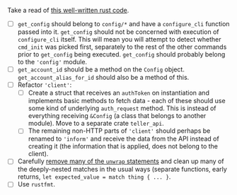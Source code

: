 Take a read of [this well-written rust code](https://www.reddit.com/r/rust/comments/2pmaqz/well_written_rust_code_to_read_and_learn_from/).

- [ ] `get_config` should belong to `config/*` and have a `configure_cli` function passed into it. `get_config` should not be concerned with execution of `configure_cli` itself. This will mean you will attempt to detect whether `cmd_init` was picked first, separately to the rest of the other commands prior to `get_config` being executed. `get_config` should probably belong to the `'config'` module.
- [ ] `get_account_id` should be a method on the `Config` object. `get_account_alias_for_id` should also be a method of this.
- [ ] Refactor `'client'`:
  - [ ] Create a struct that receives an `authToken` on instantiation and implements basic methods to fetch data - each of these should use some kind of underlying `auth_request` method. This is instead of everything receiving `&Config` (a class that belongs to another module). Move to a separate crate `teller_api`.
  - [ ] The remaining non-HTTP parts of `'client'` should perhaps be renamed to `'inform'` and receive the data from the API instead of creating it (the information that is applied, does not belong to the client).
- [ ] Carefully [remove many of the `unwrap` statements](https://github.com/Manishearth/rust-clippy/issues/24) and clean up many of the deeply-nested matches in the usual ways (separate functions, early returns, `let expected_value = match thing { ... }`.
- [ ] Use `rustfmt`.
